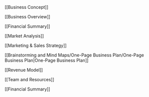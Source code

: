  [[Business Concept]]
 
[[Business Overview]]

[[Financial Summary]]

[[Market Analysis]]

[[Marketing & Sales Strategy]]

[[Brainstorming and Mind Maps/One-Page Business Plan/One-Page Business Plan|One-Page Business Plan]]

[[Revenue Model]]

[[Team and Resources]]

[[Financial Summary]]
